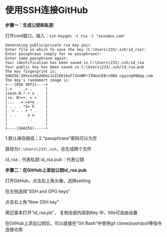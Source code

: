 # 使用SSH连接GitHub

**步骤一：生成公钥和私钥**

打开cmd窗口，输入：`ssh-keygen -t rsa -C "xxxx@xx.com"`

```
Generating public/private rsa key pair.
Enter file in which to save the key (C:\Users\233/.ssh/id_rsa):
Enter passphrase (empty for no passphrase):
Enter same passphrase again:
Your identification has been saved in C:\Users\233/.ssh/id_rsa
Your public key has been saved in C:\Users\233/.ssh/id_rsa.pub
The key fingerprint is:
SHA256:IHVzezmGZmDaiJzZiEKzkuF72nUNPr1THoxCE8rz98Q cgying99@qq.com
The key's randomart image is:
+---[RSA 3072]----+
|.o    ..= .      |
|oooo.B.*.+ o .   |
|+o. B+=+. = =    |
|...  .=.=o+o .   |
| . . . *S= E     |
|  + . . + * .    |
| . .     o o     |
|          .      |
|                 |
+----[SHA256]-----+
```

1.默认保存路径；2.“passphrase”密码可以为空

路径为`C:\Users\233\.ssh`，会生成两个文件

id_rsa：代表私钥    id_rsa.pub：代表公钥

**步骤二：在GitHub上添加公钥id_rsa.pub**

打开GitHub，点击右上角头像，选择setting

在左侧选择”SSH and GPG keys“

点击右上角“New SSH key”

用记事本打开“id_rsa.pb”， 复制全部内容到Key 中，title可自由设置



在GitHub上添加公钥后，可以直接在”Git Bash“中使用git clone/push/pull等指令连接仓库
